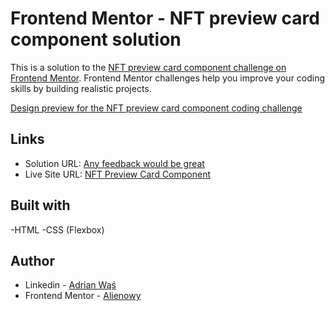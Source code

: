 # Frontend Mentor - NFT preview card component solution

This is a solution to the [NFT preview card component challenge on Frontend Mentor](https://www.frontendmentor.io/challenges/nft-preview-card-component-SbdUL_w0U). Frontend Mentor challenges help you improve your coding skills by building realistic projects. 

[Design preview for the NFT preview card component coding challenge](./design/desktop-design.jpg)

## Links

- Solution URL: [Any feedback would be great](#######)
- Live Site URL: [NFT Preview Card Component](https://alienowy.github.io/nft-preview-card-component-main/)

## Built with
-HTML
-CSS (Flexbox)

## Author

- Linkedin - [Adrian Wąś](https://www.linkedin.com/in/adrian-w%C4%85%C5%9B/)
- Frontend Mentor - [Alienowy](https://www.frontendmentor.io/profile/Alienowy)